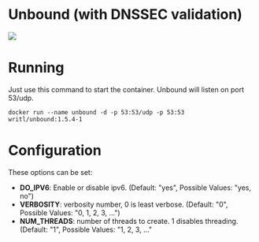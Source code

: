 Unbound (with DNSSEC validation)
===========
[![](https://badge.imagelayers.io/writl/unbound:latest.svg)](https://imagelayers.io/?images=writl/unbound:latest 'Get your own badge on imagelayers.io')

# Running

Just use this command to start the container. Unbound will listen on port 53/udp.

```docker run --name unbound -d -p 53:53/udp -p 53:53 writl/unbound:1.5.4-1```

# Configuration
These options can be set:

- **DO_IPV6**: Enable or disable ipv6. (Default: "yes", Possible Values: "yes, no")
- **VERBOSITY**: verbosity number, 0 is least verbose. (Default: "0", Possible Values: "0, 1, 2, 3, ...")
- **NUM_THREADS**: number of threads to create. 1 disables threading. (Default: "1", Possible Values: "1, 2, 3, ..."
